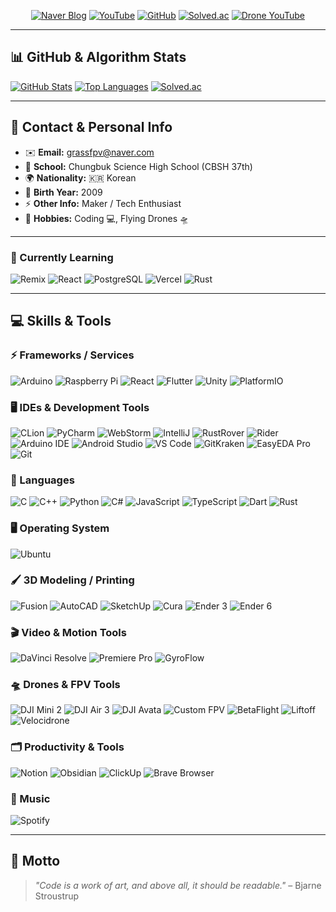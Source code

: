 <div align="center">

<!-- Top Badges / Links -->
<a href="https://blog.naver.com/happy_coding-" target="_blank"><img src="https://img.shields.io/badge/Blog-03C75A?style=for-the-badge&logo=naver&logoColor=white" alt="Naver Blog"></a>
<a href="https://www.youtube.com/@GRASS_CODING" target="_blank"><img src="https://img.shields.io/badge/Youtube-FF0000?style=for-the-badge&logo=youtube&logoColor=white" alt="YouTube"></a>
<a href="https://github.com/lmwmason" target="_blank"><img src="https://img.shields.io/badge/GitHub-181717?style=for-the-badge&logo=github&logoColor=white" alt="GitHub"></a>
<a href="https://solved.ac/lmwmason" target="_blank"><img src="https://img.shields.io/badge/Solved-00BFFF?style=for-the-badge&logo=sololearn&logoColor=white" alt="Solved.ac"></a>
<a href="https://www.youtube.com/@GrassFPV-drone" target="_blank"><img src="https://img.shields.io/badge/Drone_YouTube-FF0000?style=for-the-badge&logo=youtube&logoColor=white" alt="Drone YouTube"></a>

</div>

---

## 📊 GitHub & Algorithm Stats
<p>
<a href="https://github.com/lmwmason" target="_blank"><img src="https://github-readme-stats.vercel.app/api?username=lmwmason&show_icons=true&theme=cobalt" alt="GitHub Stats"></a>
<a href="https://github.com/lmwmason" target="_blank"><img src="https://github-readme-stats.vercel.app/api/top-langs/?username=lmwmason&layout=compact&theme=gruvbox" alt="Top Languages"></a>
<a href="https://solved.ac/lmwmason" target="_blank"><img src="http://mazassumnida.wtf/api/generate_badge?boj=lmwmason" alt="Solved.ac"></a>
</p>

---

## 📇 Contact & Personal Info
- ✉️ **Email:** [grassfpv@naver.com](mailto:grassfpv@naver.com)  
- 🏫 **School:** Chungbuk Science High School (CBSH 37th)  
- 🌍 **Nationality:** 🇰🇷 Korean  
- 🎂 **Birth Year:** 2009  
- ⚡ **Other Info:** Maker / Tech Enthusiast  
- 🎯 **Hobbies:** Coding 💻, Flying Drones 🛸  

---

### 📖 Currently Learning
<p>
<img src="https://img.shields.io/badge/Remix-000000?style=for-the-badge&logo=remix&logoColor=white" alt="Remix">
<img src="https://img.shields.io/badge/React-61DAFB?style=for-the-badge&logo=react&logoColor=black" alt="React">
<img src="https://img.shields.io/badge/PostgreSQL-336791?style=for-the-badge&logo=postgresql&logoColor=white" alt="PostgreSQL">
<img src="https://img.shields.io/badge/Vercel-000000?style=for-the-badge&logo=vercel&logoColor=white" alt="Vercel">
<img src="https://img.shields.io/badge/Rust-000000?style=for-the-badge&logo=rust&logoColor=white" alt="Rust">
</p>

---

## 💻 Skills & Tools

### ⚡ Frameworks / Services
<p>
<img src="https://img.shields.io/badge/Arduino-00979D?style=for-the-badge&logo=arduino&logoColor=white" alt="Arduino">
<img src="https://img.shields.io/badge/Raspberry_Pi-C51A4A?style=for-the-badge&logo=raspberry-pi&logoColor=white" alt="Raspberry Pi">
<img src="https://img.shields.io/badge/React-61DAFB?style=for-the-badge&logo=react&logoColor=black" alt="React">
<img src="https://img.shields.io/badge/Flutter-02569B?style=for-the-badge&logo=flutter&logoColor=white" alt="Flutter">
<img src="https://img.shields.io/badge/Unity-000000?style=for-the-badge&logo=unity&logoColor=white" alt="Unity">
<img src="https://img.shields.io/badge/PlatformIO-1A82F7?style=for-the-badge&logo=platformio&logoColor=white" alt="PlatformIO">
</p>

### 🖥️ IDEs & Development Tools
<p>
<img src="https://img.shields.io/badge/CLion-000000?style=for-the-badge&logo=jetbrains&logoColor=white" alt="CLion">
<img src="https://img.shields.io/badge/PyCharm-000000?style=for-the-badge&logo=jetbrains&logoColor=white" alt="PyCharm">
<img src="https://img.shields.io/badge/WebStorm-000000?style=for-the-badge&logo=jetbrains&logoColor=white" alt="WebStorm">
<img src="https://img.shields.io/badge/IntelliJ-000000?style=for-the-badge&logo=jetbrains&logoColor=white" alt="IntelliJ">
<img src="https://img.shields.io/badge/RustRover-000000?style=for-the-badge&logo=jetbrains&logoColor=white" alt="RustRover">
<img src="https://img.shields.io/badge/Rider-000000?style=for-the-badge&logo=jetbrains&logoColor=white" alt="Rider">
<img src="https://img.shields.io/badge/ArduinoIDE-00979D?style=for-the-badge&logo=arduino&logoColor=white" alt="Arduino IDE">
<img src="https://img.shields.io/badge/AndroidStudio-3DDC84?style=for-the-badge&logo=android&logoColor=white" alt="Android Studio">
<img src="https://img.shields.io/badge/VS_Code-007ACC?style=for-the-badge&logo=visual-studio-code&logoColor=white" alt="VS Code">
<img src="https://img.shields.io/badge/GitKraken-F05032?style=for-the-badge&logo=gitkraken&logoColor=white" alt="GitKraken">
<img src="https://img.shields.io/badge/EasyEDA_Pro-0A0A0A?style=for-the-badge&logo=easyeda&logoColor=white" alt="EasyEDA Pro">
<img src="https://img.shields.io/badge/Git-F05032?style=for-the-badge&logo=git&logoColor=white" alt="Git">
</p>

### 📝 Languages
<p>
<img src="https://img.shields.io/badge/C-00599C?style=for-the-badge&logo=c&logoColor=white" alt="C">
<img src="https://img.shields.io/badge/C++-00599C?style=for-the-badge&logo=c%2B%2B&logoColor=white" alt="C++">
<img src="https://img.shields.io/badge/Python-3776AB?style=for-the-badge&logo=python&logoColor=white" alt="Python">
<img src="https://img.shields.io/badge/C#-239120?style=for-the-badge&logo=c-sharp&logoColor=white" alt="C#">
<img src="https://img.shields.io/badge/JavaScript-F7DF1E?style=for-the-badge&logo=javascript&logoColor=black" alt="JavaScript">
<img src="https://img.shields.io/badge/TypeScript-3178C6?style=for-the-badge&logo=typescript&logoColor=white" alt="TypeScript">
<img src="https://img.shields.io/badge/Dart-0175C2?style=for-the-badge&logo=dart&logoColor=white" alt="Dart">
<img src="https://img.shields.io/badge/Rust-000000?style=for-the-badge&logo=rust&logoColor=white" alt="Rust">
</p>

### 🖥️ Operating System
<p>
<img src="https://img.shields.io/badge/Ubuntu-E95420?style=for-the-badge&logo=ubuntu&logoColor=white" alt="Ubuntu">
</p>

### 🖌️ 3D Modeling / Printing
<p>
<img src="https://img.shields.io/badge/Fusion-FF6F00?style=for-the-badge&logo=autodesk&logoColor=white" alt="Fusion">
<img src="https://img.shields.io/badge/AutoCAD-CC2927?style=for-the-badge&logo=autodesk&logoColor=white" alt="AutoCAD">
<img src="https://img.shields.io/badge/SketchUp-FF6F00?style=for-the-badge&logo=sketchup&logoColor=white" alt="SketchUp">
<img src="https://img.shields.io/badge/Cura-0DB14B?style=for-the-badge&logo=ultimaker&logoColor=white" alt="Cura">
<img src="https://img.shields.io/badge/Ender_3-000000?style=for-the-badge&logo=3d-printer&logoColor=white" alt="Ender 3">
<img src="https://img.shields.io/badge/Ender_6-000000?style=for-the-badge&logo=3d-printer&logoColor=white" alt="Ender 6">
</p>

### 🎬 Video & Motion Tools
<p>
<img src="https://img.shields.io/badge/DaVinci_Resolve-000000?style=for-the-badge&logo=blackmagicdesign&logoColor=white" alt="DaVinci Resolve">
<img src="https://img.shields.io/badge/Premiere_Pro-9999FF?style=for-the-badge&logo=adobe&logoColor=white" alt="Premiere Pro">
<img src="https://img.shields.io/badge/GyroFlow-000000?style=for-the-badge&logo=black&logoColor=white" alt="GyroFlow">
</p>

### 🛸 Drones & FPV Tools
<p>
<img src="https://img.shields.io/badge/DJI_Mini_2-FF0000?style=for-the-badge&logo=dji&logoColor=white" alt="DJI Mini 2">
<img src="https://img.shields.io/badge/DJI_Air_3-FF0000?style=for-the-badge&logo=dji&logoColor=white" alt="DJI Air 3">
<img src="https://img.shields.io/badge/DJI_Avata-FF0000?style=for-the-badge&logo=dji&logoColor=white" alt="DJI Avata">
<img src="https://img.shields.io/badge/Custom_FPV-000000?style=for-the-badge&logo=drone&logoColor=white" alt="Custom FPV">
<img src="https://img.shields.io/badge/BetaFlight-FF6600?style=for-the-badge&logo=betaflight&logoColor=white" alt="BetaFlight">
<img src="https://img.shields.io/badge/Liftoff-00AAFF?style=for-the-badge&logo=drone&logoColor=white" alt="Liftoff">
<img src="https://img.shields.io/badge/Velocidrone-FF6600?style=for-the-badge&logo=drone&logoColor=white" alt="Velocidrone">
</p>

### 🗂️ Productivity & Tools
<p>
<img src="https://img.shields.io/badge/Notion-000000?style=for-the-badge&logo=notion&logoColor=white" alt="Notion">
<img src="https://img.shields.io/badge/Obsidian-3A3A3A?style=for-the-badge&logo=obsidian&logoColor=white" alt="Obsidian">
<img src="https://img.shields.io/badge/ClickUp-7B68EE?style=for-the-badge&logo=clickup&logoColor=white" alt="ClickUp">
<img src="https://img.shields.io/badge/Brave-FF6600?style=for-the-badge&logo=brave&logoColor=white" alt="Brave Browser">
</p>

### 🎵 Music
<p>
<img src="https://img.shields.io/badge/Spotify-1DB954?style=for-the-badge&logo=spotify&logoColor=white" alt="Spotify">
</p>

---

## 💬 Motto
> _"Code is a work of art, and above all, it should be readable."_ – Bjarne Stroustrup
